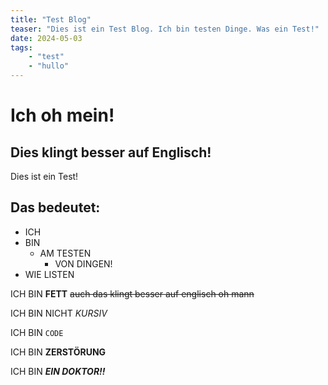 ```yaml
---
title: "Test Blog"
teaser: "Dies ist ein Test Blog. Ich bin testen Dinge. Was ein Test!"
date: 2024-05-03
tags:
    - "test"
    - "hullo"
---
```


# Ich oh mein!
## Dies klingt besser auf Englisch!

Dies ist ein Test!

Das bedeutet:
---
- ICH
- BIN
  - AM TESTEN
    - VON DINGEN!
- WIE LISTEN

ICH BIN **FETT** ~~auch das klingt besser auf englisch oh mann~~

ICH BIN NICHT *KURSIV*

ICH BIN `CODE`

ICH BIN __ZERSTÖRUNG__

ICH BIN ***EIN DOKTOR!!***